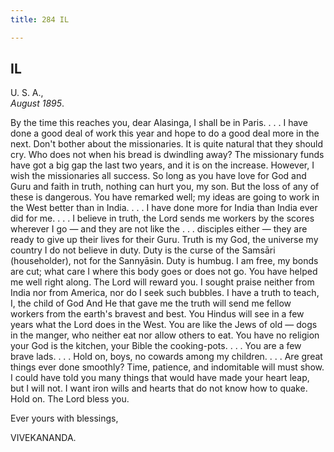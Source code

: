 ```yaml
---
title: 284 IL

---
```

  

  


## IL

U. S. A.,  
*August 1895*.

By the time this reaches you, dear Alasinga, I shall be in Paris. . . .
I have done a good deal of work this year and hope to do a good deal
more in the next. Don't bother about the missionaries. It is quite
natural that they should cry. Who does not when his bread is dwindling
away? The missionary funds have got a big gap the last two years, and it
is on the increase. However, I wish the missionaries all success. So
long as you have love for God and Guru and faith in truth, nothing can
hurt you, my son. But the loss of any of these is dangerous. You have
remarked well; my ideas are going to work in the West better than in
India. . . . I have done more for India than India ever did for me. . .
. I believe in truth, the Lord sends me workers by the scores wherever I
go — and they are not like the . . . disciples either — they are ready
to give up their lives for their Guru. Truth is my God, the universe my
country I do not believe in duty. Duty is the curse of the Samsāri
(householder), not for the Sannyāsin. Duty is humbug. I am free, my
bonds are cut; what care I where this body goes or does not go. You have
helped me well right along. The Lord will reward you. I sought praise
neither from India nor from America, nor do I seek such bubbles. I have
a truth to teach, I, the child of God And He that gave me the truth will
send me fellow workers from the earth's bravest and best. You Hindus
will see in a few years what the Lord does in the West. You are like the
Jews of old — dogs in the manger, who neither eat nor allow others to
eat. You have no religion your God is the kitchen, your Bible the
cooking-pots. . . . You are a few brave lads. . . . Hold on, boys, no
cowards among my children. . . . Are great things ever done smoothly?
Time, patience, and indomitable will must show. I could have told you
many things that would have made your heart leap, but I will not. I want
iron wills and hearts that do not know how to quake. Hold on. The Lord
bless you.

Ever yours with blessings,

VIVEKANANDA.